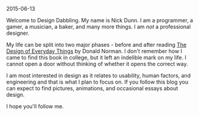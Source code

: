 2015-06-13

Welcome to Design Dabbling. My name is Nick Dunn. I am a programmer, a gamer, a musician, a baker, and many more things. I am *not* a professional designer.

My life can be split into two major phases - before and after reading [The Design of Everyday Things][] by Donald Norman. I don't remember how I came to find this book in college, but it left an indelible mark on my life. I cannot open a door without thinking of whether it opens the correct way. 

I am most interested in design as it relates to usability, human factors, and engineering and that is what I plan to focus on. If you follow this blog you can expect to find pictures, animations, and occasional essays about design.

I hope you'll follow me.

[The Design of Everyday Things]:http://www.amazon.com/gp/product/0465050654/ref=pd_lpo_sbs_dp_ss_1?pf_rd_p=1944687682&pf_rd_s=lpo-top-stripe-1&pf_rd_t=201&pf_rd_i=1452654123&pf_rd_m=ATVPDKIKX0DER&pf_rd_r=0ARBB32H6CD5F0V16KF7
